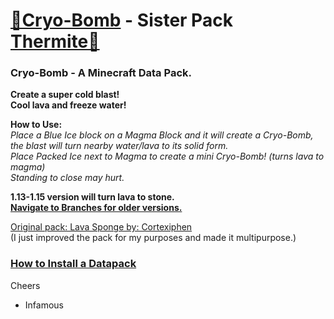 # [🎥Cryo-Bomb](https://youtu.be/pgQl1X-ksjs)  - Sister Pack [Thermite🔗](https://github.com/InfamousMusicify/Thermite)  
### Cryo-Bomb - A Minecraft Data Pack.   
__Create a super cold blast!  
Cool lava and freeze water!__    
  
__How to Use:__  
_Place a Blue Ice block on a Magma Block and it will create a Cryo-Bomb, the blast will turn nearby water/lava to its solid form.  
Place Packed Ice next to Magma to create a mini Cryo-Bomb! (turns lava to magma)  
Standing to close may hurt._

__1.13-1.15 version will turn lava to stone.  
[Navigate to Branches for older versions.](https://github.com/InfamousMusicify/Cryo-Bomb/branches)__   

[Original pack: Lava Sponge by: Cortexiphen](https://www.planetminecraft.com/data-pack/lava-sponges-1-16/)  
(I just improved the pack for my purposes and made it multipurpose.)

### [How to Install a Datapack](https://www.youtube.com/watch?v=4Dxzw12TQcg)  

Cheers  
- Infamous  
